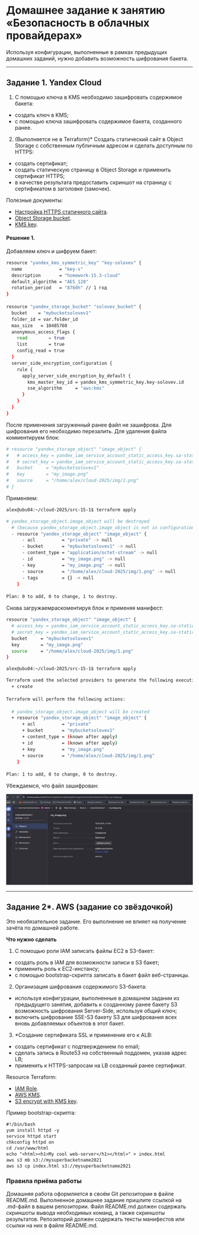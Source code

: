 # Домашнее задание к занятию «Безопасность в облачных провайдерах»  

Используя конфигурации, выполненные в рамках предыдущих домашних заданий, нужно добавить возможность шифрования бакета.

---
## Задание 1. Yandex Cloud   

1. С помощью ключа в KMS необходимо зашифровать содержимое бакета:

 - создать ключ в KMS;
 - с помощью ключа зашифровать содержимое бакета, созданного ранее.
2. (Выполняется не в Terraform)* Создать статический сайт в Object Storage c собственным публичным адресом и сделать доступным по HTTPS:

 - создать сертификат;
 - создать статическую страницу в Object Storage и применить сертификат HTTPS;
 - в качестве результата предоставить скриншот на страницу с сертификатом в заголовке (замочек).

Полезные документы:

- [Настройка HTTPS статичного сайта](https://cloud.yandex.ru/docs/storage/operations/hosting/certificate).
- [Object Storage bucket](https://registry.terraform.io/providers/yandex-cloud/yandex/latest/docs/resources/storage_bucket).
- [KMS key](https://registry.terraform.io/providers/yandex-cloud/yandex/latest/docs/resources/kms_symmetric_key).

#### Решение 1. 

Добавляем ключ и шифруем бакет: 

```bash
resource "yandex_kms_symmetric_key" "key-solovev" {
  name              = "key-s"
  description       = "homework-15.3-cloud"
  default_algorithm = "AES_128"
  rotation_period   = "8760h" // 1 год
}

resource "yandex_storage_bucket" "solovev_bucket" {
  bucket    = "mybucketsolovev1"
  folder_id = var.folder_id
  max_size   = 10485760
  anonymous_access_flags {
    read        = true
    list        = true
    config_read = true
  }
  server_side_encryption_configuration {
    rule {
      apply_server_side_encryption_by_default {
        kms_master_key_id = yandex_kms_symmetric_key.key-solovev.id
        sse_algorithm     = "aws:kms"
      }
    }
  }  
}
```

После применения загруженный ранее файл не зашифрова. Для шифрования его необходимо перезалить.
Для удаления файла комментируем блок:

```bash
# resource "yandex_storage_object" "image_object" {
#   # access_key = yandex_iam_service_account_static_access_key.sa-static-key.access_key
#   # secret_key = yandex_iam_service_account_static_access_key.sa-static-key.secret_key
#   bucket     = "mybucketsolovev1"
#   key        = "my_image.png"
#   source     = "/home/alex/cloud-2025/img/1.png"
# }

```
Применяем:

```bash
alex@ubu04:~/cloud-2025/src-15-1$ terraform apply
```

```bash
# yandex_storage_object.image_object will be destroyed
  # (because yandex_storage_object.image_object is not in configuration)
  - resource "yandex_storage_object" "image_object" {
      - acl          = "private" -> null
      - bucket       = "mybucketsolovev1" -> null
      - content_type = "application/octet-stream" -> null
      - id           = "my_image.png" -> null
      - key          = "my_image.png" -> null
      - source       = "/home/alex/cloud-2025/img/1.png" -> null
      - tags         = {} -> null
    }

Plan: 0 to add, 0 to change, 1 to destroy.
```

Снова загружаемраскоментируя блок и применяя манифест:

```bash
resource "yandex_storage_object" "image_object" {
  # access_key = yandex_iam_service_account_static_access_key.sa-static-key.access_key
  # secret_key = yandex_iam_service_account_static_access_key.sa-static-key.secret_key
  bucket     = "mybucketsolovev1"
  key        = "my_image.png"
  source     = "/home/alex/cloud-2025/img/1.png"
}

```

```bash
alex@ubu04:~/cloud-2025/src-15-1$ terraform apply
```

```bash
Terraform used the selected providers to generate the following execution plan. Resource actions are indicated with the following symbols:
  + create

Terraform will perform the following actions:

  # yandex_storage_object.image_object will be created
  + resource "yandex_storage_object" "image_object" {
      + acl          = "private"
      + bucket       = "mybucketsolovev1"
      + content_type = (known after apply)
      + id           = (known after apply)
      + key          = "my_image.png"
      + source       = "/home/alex/cloud-2025/img/1.png"
    }

Plan: 1 to add, 0 to change, 0 to destroy.
```
Убеждаемся, что файл зашифрован:

![Screen9](https://github.com/hachubra/cloud-2025/blob/main/img/9.png)

--- 
## Задание 2*. AWS (задание со звёздочкой)

Это необязательное задание. Его выполнение не влияет на получение зачёта по домашней работе.

**Что нужно сделать**

1. С помощью роли IAM записать файлы ЕС2 в S3-бакет:
 - создать роль в IAM для возможности записи в S3 бакет;
 - применить роль к ЕС2-инстансу;
 - с помощью bootstrap-скрипта записать в бакет файл веб-страницы.
2. Организация шифрования содержимого S3-бакета:

 - используя конфигурации, выполненные в домашнем задании из предыдущего занятия, добавить к созданному ранее бакету S3 возможность шифрования Server-Side, используя общий ключ;
 - включить шифрование SSE-S3 бакету S3 для шифрования всех вновь добавляемых объектов в этот бакет.

3. *Создание сертификата SSL и применение его к ALB:

 - создать сертификат с подтверждением по email;
 - сделать запись в Route53 на собственный поддомен, указав адрес LB;
 - применить к HTTPS-запросам на LB созданный ранее сертификат.

Resource Terraform:

- [IAM Role](https://registry.terraform.io/providers/hashicorp/aws/latest/docs/resources/iam_role).
- [AWS KMS](https://registry.terraform.io/providers/hashicorp/aws/latest/docs/resources/kms_key).
- [S3 encrypt with KMS key](https://registry.terraform.io/providers/hashicorp/aws/latest/docs/resources/s3_bucket_object#encrypting-with-kms-key).

Пример bootstrap-скрипта:

```
#!/bin/bash
yum install httpd -y
service httpd start
chkconfig httpd on
cd /var/www/html
echo "<html><h1>My cool web-server</h1></html>" > index.html
aws s3 mb s3://mysuperbacketname2021
aws s3 cp index.html s3://mysuperbacketname2021
```

### Правила приёма работы

Домашняя работа оформляется в своём Git репозитории в файле README.md. Выполненное домашнее задание пришлите ссылкой на .md-файл в вашем репозитории.
Файл README.md должен содержать скриншоты вывода необходимых команд, а также скриншоты результатов.
Репозиторий должен содержать тексты манифестов или ссылки на них в файле README.md.
